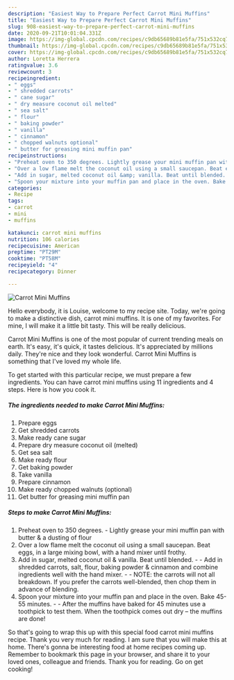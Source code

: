 ```yaml
---
description: "Easiest Way to Prepare Perfect Carrot Mini Muffins"
title: "Easiest Way to Prepare Perfect Carrot Mini Muffins"
slug: 908-easiest-way-to-prepare-perfect-carrot-mini-muffins
date: 2020-09-21T10:01:04.331Z
image: https://img-global.cpcdn.com/recipes/c9db65689b81e5fa/751x532cq70/carrot-mini-muffins-recipe-main-photo.jpg
thumbnail: https://img-global.cpcdn.com/recipes/c9db65689b81e5fa/751x532cq70/carrot-mini-muffins-recipe-main-photo.jpg
cover: https://img-global.cpcdn.com/recipes/c9db65689b81e5fa/751x532cq70/carrot-mini-muffins-recipe-main-photo.jpg
author: Loretta Herrera
ratingvalue: 3.6
reviewcount: 3
recipeingredient:
- " eggs"
- " shredded carrots"
- " cane sugar"
- " dry measure coconut oil melted"
- " sea salt"
- " flour"
- " baking powder"
- " vanilla"
- " cinnamon"
- " chopped walnuts optional"
- " butter for greasing mini muffin pan"
recipeinstructions:
- "Preheat oven to 350 degrees. Lightly grease your mini muffin pan with butter &amp; a dusting of flour"
- "Over a low flame melt the coconut oil using a small saucepan. Beat eggs, in a large mixing bowl, with a hand mixer until frothy."
- "Add in sugar, melted coconut oil &amp; vanilla. Beat until blended.   Add in shredded carrots, salt, flour, baking powder &amp; cinnamon and combine ingredients well with the hand mixer.   NOTE: the carrots will not all breakdown. If you prefer the carrots well-blended, then chop them in advance of blending."
- "Spoon your mixture into your muffin pan and place in the oven. Bake 45-55 minutes.   After the muffins have baked for 45 minutes use a toothpick to test them. When the toothpick comes out dry – the muffins are done!"
categories:
- Recipe
tags:
- carrot
- mini
- muffins

katakunci: carrot mini muffins 
nutrition: 106 calories
recipecuisine: American
preptime: "PT29M"
cooktime: "PT58M"
recipeyield: "4"
recipecategory: Dinner

---
```



![Carrot Mini Muffins](https://img-global.cpcdn.com/recipes/c9db65689b81e5fa/751x532cq70/carrot-mini-muffins-recipe-main-photo.jpg)

Hello everybody, it is Louise, welcome to my recipe site. Today, we're going to make a distinctive dish, carrot mini muffins. It is one of my favorites. For mine, I will make it a little bit tasty. This will be really delicious.



Carrot Mini Muffins is one of the most popular of current trending meals on earth. It's easy, it's quick, it tastes delicious. It's appreciated by millions daily. They're nice and they look wonderful. Carrot Mini Muffins is something that I've loved my whole life.


To get started with this particular recipe, we must prepare a few ingredients. You can have carrot mini muffins using 11 ingredients and 4 steps. Here is how you cook it.

<!--inarticleads1-->

##### The ingredients needed to make Carrot Mini Muffins:

1. Prepare  eggs
1. Get  shredded carrots
1. Make ready  cane sugar
1. Prepare  dry measure coconut oil (melted)
1. Get  sea salt
1. Make ready  flour
1. Get  baking powder
1. Take  vanilla
1. Prepare  cinnamon
1. Make ready  chopped walnuts (optional)
1. Get  butter for greasing mini muffin pan




<!--inarticleads2-->

##### Steps to make Carrot Mini Muffins:

1. Preheat oven to 350 degrees. - Lightly grease your mini muffin pan with butter &amp; a dusting of flour
1. Over a low flame melt the coconut oil using a small saucepan. Beat eggs, in a large mixing bowl, with a hand mixer until frothy.
1. Add in sugar, melted coconut oil &amp; vanilla. Beat until blended.  -  - Add in shredded carrots, salt, flour, baking powder &amp; cinnamon and combine ingredients well with the hand mixer.  -  - NOTE: the carrots will not all breakdown. If you prefer the carrots well-blended, then chop them in advance of blending.
1. Spoon your mixture into your muffin pan and place in the oven. Bake 45-55 minutes.  -  - After the muffins have baked for 45 minutes use a toothpick to test them. When the toothpick comes out dry – the muffins are done!




So that's going to wrap this up with this special food carrot mini muffins recipe. Thank you very much for reading. I am sure that you will make this at home. There's gonna be interesting food at home recipes coming up. Remember to bookmark this page in your browser, and share it to your loved ones, colleague and friends. Thank you for reading. Go on get cooking!
